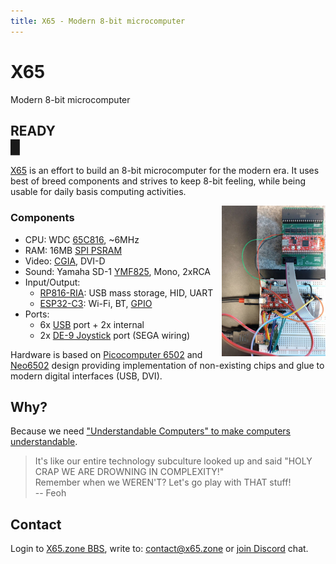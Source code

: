 ```yaml
---
title: X65 - Modern 8-bit microcomputer
---
```

# X65

Modern 8-bit microcomputer

## READY<br><blink>&#x2588;</blink>

[X65](https://github.com/X65) is an effort to build an 8-bit microcomputer for the modern era. It uses best of breed components and strives to keep 8-bit feeling, while being usable for daily basis computing activities.

<img src="/images/2024-05-11_board.jpg" style="float: right;width:33%;"/>

### Components

- CPU: WDC [65C816][1], ~6MHz
- RAM: 16MB [SPI PSRAM][10]
- Video: [CGIA][2], DVI-D
- Sound: Yamaha SD-1 [YMF825][3], Mono, 2xRCA
- Input/Output:
  - [RP816-RIA][4]: USB mass storage, HID, UART
  - [ESP32-C3][5]: Wi-Fi, BT, [GPIO][11]
- Ports:
  - 6x [USB][6] port + 2x internal
  - 2x [DE-9 Joystick][7] port (SEGA wiring)

Hardware is based on [Picocomputer 6502][8] and [Neo6502][9] design providing implementation of non-existing chips and glue to modern digital interfaces (USB, DVI).

[1]: https://en.wikipedia.org/wiki/WDC_65C816
[2]: https://github.com/X65/X65/wiki/CGIA
[3]: https://www.youtube.com/watch?v=BEgAx0jngKQ
[4]: https://picocomputer.github.io/ria.html
[5]: https://en.wikipedia.org/wiki/ESP32#ESP32-C3
[6]: https://en.wikipedia.org/wiki/USB
[7]: http://wiki.icomp.de/wiki/DE-9_Joystick
[8]: https://picocomputer.github.io
[9]: https://neo6502.com
[10]: https://www.espressif.com.cn/sites/default/files/documentation/esp-psram64_esp-psram64h_datasheet_en.pdf
[11]: https://en.wikipedia.org/wiki/General-purpose_input/output

## Why?

Because we need ["Understandable Computers" to make computers understandable](https://www.youtube.com/watch?v=2H2mh8wLXco).

> It's like our entire technology subculture looked up and said "HOLY CRAP WE ARE DROWNING IN COMPLEXITY!"<br>
> Remember when we WEREN'T? Let's go play with THAT stuff!<br>
> -- Feoh

## Contact

Login to [X65.zone BBS](https://bbs.x65.zone/),
write to: [contact@x65.zone](mailto:contact@x65.zone?subject=X65)
or [join Discord](https://discord.gg/TuTe3kymgy) chat.
